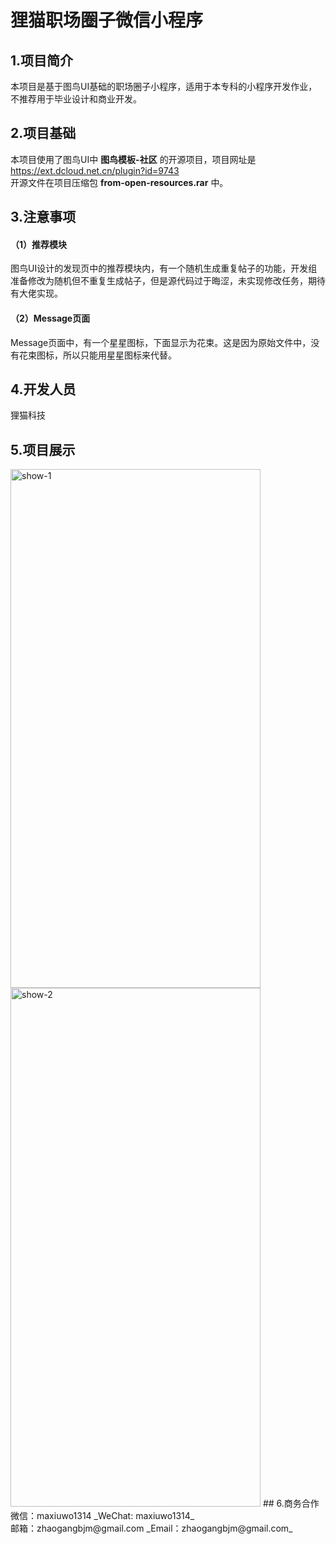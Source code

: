 # 狸猫职场圈子微信小程序 

## 1.项目简介
本项目是基于图鸟UI基础的职场圈子小程序，适用于本专科的小程序开发作业，不推荐用于毕业设计和商业开发。
<br>
## 2.项目基础
本项目使用了图鸟UI中 __图鸟模板-社区__ 的开源项目，项目网址是 https://ext.dcloud.net.cn/plugin?id=9743 <br>
开源文件在项目压缩包 __from-open-resources.rar__ 中。<br>
## 3.注意事项
#### （1）推荐模块
图鸟UI设计的发现页中的推荐模块内，有一个随机生成重复帖子的功能，开发组准备修改为随机但不重复生成帖子，但是源代码过于晦涩，未实现修改任务，期待有大佬实现。
#### （2）Message页面
Message页面中，有一个星星图标，下面显示为花束。这是因为原始文件中，没有花束图标，所以只能用星星图标来代替。
<br>
## 4.开发人员
狸猫科技
<br>
## 5.项目展示
<img src="https://github.com/lihuacatnb/lihuacat-circle/blob/main/show-1.jpg" alt="show-1" width="400" height="830"/>
<img src="https://github.com/lihuacatnb/lihuacat-circle/blob/main/show-2.jpg" alt="show-2" width="400" height="830"/>
## 6.商务合作
微信：maxiuwo1314     _WeChat: maxiuwo1314_ <br>
邮箱：zhaogangbjm@gmail.com     _Email：zhaogangbjm@gmail.com_

